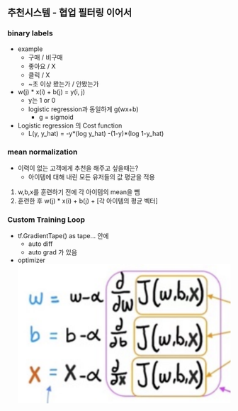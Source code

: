 ## 추천시스템 - 협업 필터링 이어서

### binary labels

* example
    * 구매 / 비구매
    * 좋아요 / X
    * 클릭 / X
    * ~초 이상 봤는가 / 안봤는가
* w(j) * x(i) + b(j) = y(i, j) 
    * y는 1 or 0
    * logistic regression과 동일하게 g(wx+b) 
        * g = sigmoid
* Logistic regression 의 Cost function
    * L(y, y_hat) = -y*(log y_hat) -(1-y)*(log 1-y_hat)

### mean normalization

* 이력이 없는 고객에게 추천을 해주고 싶을때는?
    * 아이템에 대해 내린 모든 유저들의 값 평균을 적용
1. w,b,x를 훈련하기 전에 각 아이템의 mean을 뺌
2. 훈련한 후 w(j) * x(i) + b(j) + [각 아이템의 평균 벡터]

### Custom Training Loop
* tf.GradientTape() as tape... 안에
    * auto diff
    * auto grad 가 있음
* optimizer
![cost](./cost%EC%A0%95%EC%9D%98%EB%A5%BC%20%EC%9E%98%ED%95%B4%EC%95%BC%ED%95%B4.png)
